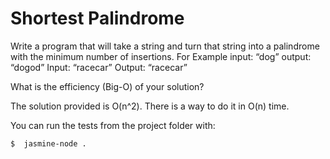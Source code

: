 # Shortest Palindrome 

Write a program that will take a string and turn that string into a palindrome with the minimum number of insertions.
For Example
input: “dog”
output: “dogod”
Input: “racecar”
Output: “racecar”

What is the efficiency (Big-O) of your solution?

The solution provided is O(n^2).  There is a way to do it in O(n) time.  

You can run the tests from the project folder with:  

```bash
$  jasmine-node .
```